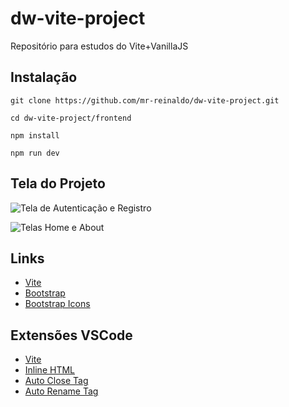 # dw-vite-project

Repositório para estudos do Vite+VanillaJS

## Instalação

``` git clone https://github.com/mr-reinaldo/dw-vite-project.git ```

``` cd dw-vite-project/frontend ```

``` npm install ```

``` npm run dev ```

## Tela do Projeto

![Tela de Autenticação e Registro](./screenshots/gif/auth_pages.gif)

![Telas Home e About](./screenshots/gif/home_pages.gif)

## Links

- [Vite](https://vitejs.dev/)
- [Bootstrap](https://getbootstrap.com/)
- [Bootstrap Icons](https://icons.getbootstrap.com/)

## Extensões VSCode

- [Vite](https://marketplace.visualstudio.com/items?itemName=antfu.vite)
- [Inline HTML](https://marketplace.visualstudio.com/items?itemName=pushqrdx.inline-html)
- [Auto Close Tag](https://marketplace.visualstudio.com/items?itemName=formulahendry.auto-close-tag)
- [Auto Rename Tag](https://marketplace.visualstudio.com/items?itemName=formulahendry.auto-rename-tag)
